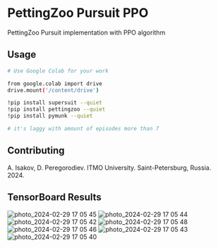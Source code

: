 # PettingZoo Pursuit PPO

PettingZoo Pursuit implementation with PPO algorithm

## Usage

```bash
# Use Google Colab for your work

from google.colab import drive
drive.mount('/content/drive')

!pip install supersuit --quiet
!pip install pettingzoo --quiet
!pip install pymunk --quiet

# it's laggy with amount of episodes more than 7
```

## Contributing

A. Isakov, D. Peregorodiev. ITMO University. Saint-Petersburg, Russia. 2024.

## TensorBoard Results
![photo_2024-02-29 17 05 45](https://github.com/southrussian/pettingzoo_pursuit_ppo/assets/57446339/294ae64b-3b1e-449a-ad84-b6f714ddbe32)
![photo_2024-02-29 17 05 44](https://github.com/southrussian/pettingzoo_pursuit_ppo/assets/57446339/fa4b0fd0-8c13-4103-a8b6-acf1a9647eb7)
![photo_2024-02-29 17 05 42](https://github.com/southrussian/pettingzoo_pursuit_ppo/assets/57446339/b3da6f2a-7190-473a-bfe0-2d5d62b571fd)
![photo_2024-02-29 17 05 48](https://github.com/southrussian/pettingzoo_pursuit_ppo/assets/57446339/eb8f124f-727e-485a-9d65-73cd41039ede)
![photo_2024-02-29 17 05 46](https://github.com/southrussian/pettingzoo_pursuit_ppo/assets/57446339/da6ac402-fb3d-45df-8122-506f5083156e)
![photo_2024-02-29 17 05 43](https://github.com/southrussian/pettingzoo_pursuit_ppo/assets/57446339/a1bd9589-8464-4c54-a222-105b5732dfa2)
![photo_2024-02-29 17 05 40](https://github.com/southrussian/pettingzoo_pursuit_ppo/assets/57446339/33a2affd-4777-48df-ad2d-e8462b9a876f)


